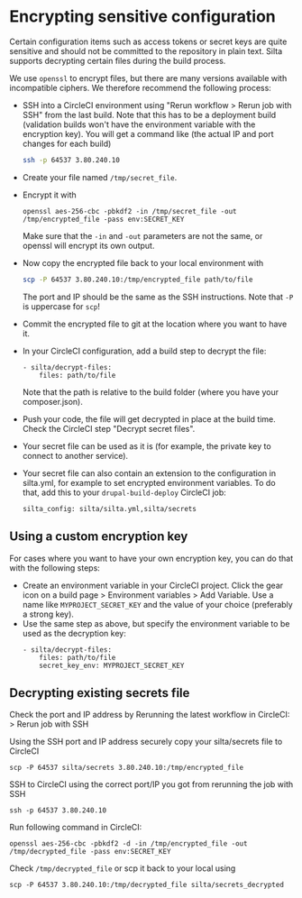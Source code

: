 # Encrypting sensitive configuration

Certain configuration items such as access tokens or secret keys are quite sensitive
and should not be committed to the repository in plain text. Silta supports decrypting certain files 
during the build process.

We use `openssl` to encrypt files, but there are many versions available with incompatible ciphers. 
We therefore recommend the following process: 

- SSH into a CircleCI environment using "Rerun workflow > Rerun job with SSH" from the last build. Note that this has to be a deployment build (validation builds won't have the environment variable with the encryption key). 
  You will get a command like (the actual IP and port changes for each build) 
  ```bash
  ssh -p 64537 3.80.240.10
  ```

- Create your file named `/tmp/secret_file`.

- Encrypt it with 
  ```
  openssl aes-256-cbc -pbkdf2 -in /tmp/secret_file -out /tmp/encrypted_file -pass env:SECRET_KEY
  ``` 
  Make sure that the `-in` and `-out` parameters are not the same, or openssl will encrypt its own output.

- Now copy the encrypted file back to your local environment with 
  ```bash
  scp -P 64537 3.80.240.10:/tmp/encrypted_file path/to/file
  ```
  The port and IP should be the same as the SSH instructions. Note that `-P` is uppercase for `scp`!

- Commit the encrypted file to git at the location where you want to have it.

- In your CircleCI configuration, add a build step to decrypt the file:
  ```
  - silta/decrypt-files:
      files: path/to/file
  ```
  Note that the path is relative to the build folder (where you have your composer.json).

- Push your code, the file will get decrypted in place at the build time. 
  Check the CircleCI step "Decrypt secret files".

- Your secret file can be used as it is (for example, the private key to connect to another service).

- Your secret file can also contain an extension to the configuration in silta.yml, 
  for example to set encrypted environment variables. To do that, add this to your `drupal-build-deploy` CircleCI job:
  ```
  silta_config: silta/silta.yml,silta/secrets
  ```

## Using a custom encryption key
For cases where you want to have your own encryption key, you can do that with the following steps:

- Create an environment variable in your CircleCI project.
Click the gear icon on a build page > Environment variables > Add Variable.
Use a name like `MYPROJECT_SECRET_KEY` and the value of your choice (preferably a strong key).
- Use the same step as above, but specify the environment variable to be used as the decryption key:
  ```
  - silta/decrypt-files:
      files: path/to/file
      secret_key_env: MYPROJECT_SECRET_KEY
  ```


## Decrypting existing secrets file

Check the port and IP address by Rerunning the latest workflow in CircleCI: > Rerun job with SSH

Using the SSH port and IP address securely copy your silta/secrets file to CircleCI

```
scp -P 64537 silta/secrets 3.80.240.10:/tmp/encrypted_file
````

SSH to CircleCI using the correct port/IP you got from rerunning the job with SSH

```
ssh -p 64537 3.80.240.10
```

Run following command in CircleCI:

```
openssl aes-256-cbc -pbkdf2 -d -in /tmp/encrypted_file -out /tmp/decrypted_file -pass env:SECRET_KEY
```

Check `/tmp/decrypted_file` or scp it back to your local using
```
scp -P 64537 3.80.240.10:/tmp/decrypted_file silta/secrets_decrypted
```
